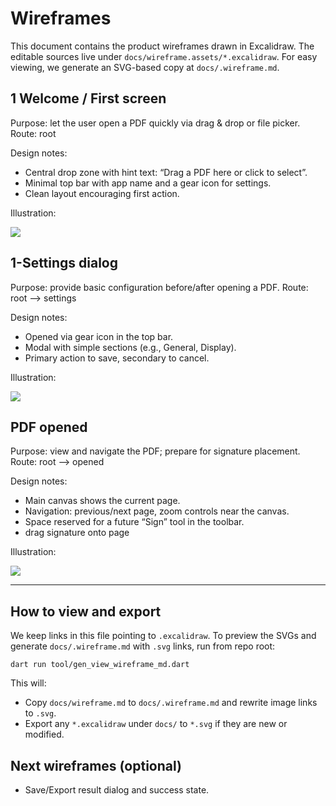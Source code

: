 # Wireframes

This document contains the product wireframes drawn in Excalidraw. The editable sources live under `docs/wireframe.assets/*.excalidraw`. For easy viewing, we generate an SVG-based copy at `docs/.wireframe.md`.

<!--
Note: `.excalidraw.svg` is a special Excalidraw-flavored SVG. We keep `.excalidraw` as the editable source and export to `.svg` for documentation preview.
Refs:
- https://github.com/excalidraw/excalidraw
- https://github.com/excalidraw/svg-to-excalidraw
-->

## 1 Welcome / First screen

Purpose: let the user open a PDF quickly via drag & drop or file picker.
Route: root

Design notes:
- Central drop zone with hint text: “Drag a PDF here or click to select”.
- Minimal top bar with app name and a gear icon for settings.
- Clean layout encouraging first action.

Illustration:

![](wireframe.assets/first_screen.excalidraw)

## 1-Settings dialog

Purpose: provide basic configuration before/after opening a PDF.
Route: root --> settings

Design notes:
- Opened via gear icon in the top bar.
- Modal with simple sections (e.g., General, Display).
- Primary action to save, secondary to cancel.

Illustration:

![](wireframe.assets/with_configure_screen.excalidraw)

## PDF opened

Purpose: view and navigate the PDF; prepare for signature placement.
Route: root --> opened

Design notes:
- Main canvas shows the current page.
- Navigation: previous/next page, zoom controls near the canvas.
- Space reserved for a future “Sign” tool in the toolbar.
- drag signature onto page

Illustration:

![](wireframe.assets/with_pdf_opened.excalidraw)

---

## How to view and export

We keep links in this file pointing to `.excalidraw`. To preview the SVGs and generate `docs/.wireframe.md` with `.svg` links, run from repo root:

    dart run tool/gen_view_wireframe_md.dart

This will:
- Copy `docs/wireframe.md` to `docs/.wireframe.md` and rewrite image links to `.svg`.
- Export any `*.excalidraw` under `docs/` to `*.svg` if they are new or modified.

## Next wireframes (optional)

- Save/Export result dialog and success state.
